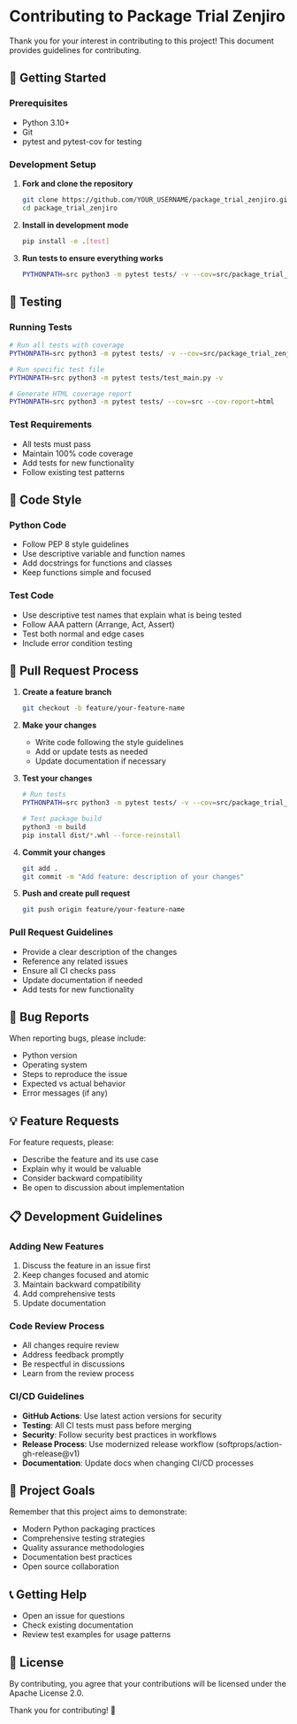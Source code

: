 # Contributing to Package Trial Zenjiro

Thank you for your interest in contributing to this project! This document provides guidelines for contributing.

## 🚀 Getting Started

### Prerequisites
- Python 3.10+
- Git
- pytest and pytest-cov for testing

### Development Setup

1. **Fork and clone the repository**
   ```bash
   git clone https://github.com/YOUR_USERNAME/package_trial_zenjiro.git
   cd package_trial_zenjiro
   ```

2. **Install in development mode**
   ```bash
   pip install -e .[test]
   ```

3. **Run tests to ensure everything works**
   ```bash
   PYTHONPATH=src python3 -m pytest tests/ -v --cov=src/package_trial_zenjiro
   ```

## 🧪 Testing

### Running Tests
```bash
# Run all tests with coverage
PYTHONPATH=src python3 -m pytest tests/ -v --cov=src/package_trial_zenjiro --cov-report=term-missing

# Run specific test file
PYTHONPATH=src python3 -m pytest tests/test_main.py -v

# Generate HTML coverage report
PYTHONPATH=src python3 -m pytest tests/ --cov=src --cov-report=html
```

### Test Requirements
- All tests must pass
- Maintain 100% code coverage
- Add tests for new functionality
- Follow existing test patterns

## 📝 Code Style

### Python Code
- Follow PEP 8 style guidelines
- Use descriptive variable and function names
- Add docstrings for functions and classes
- Keep functions simple and focused

### Test Code
- Use descriptive test names that explain what is being tested
- Follow AAA pattern (Arrange, Act, Assert)
- Test both normal and edge cases
- Include error condition testing

## 🔄 Pull Request Process

1. **Create a feature branch**
   ```bash
   git checkout -b feature/your-feature-name
   ```

2. **Make your changes**
   - Write code following the style guidelines
   - Add or update tests as needed
   - Update documentation if necessary

3. **Test your changes**
   ```bash
   # Run tests
   PYTHONPATH=src python3 -m pytest tests/ -v --cov=src/package_trial_zenjiro
   
   # Test package build
   python3 -m build
   pip install dist/*.whl --force-reinstall
   ```

4. **Commit your changes**
   ```bash
   git add .
   git commit -m "Add feature: description of your changes"
   ```

5. **Push and create pull request**
   ```bash
   git push origin feature/your-feature-name
   ```

### Pull Request Guidelines
- Provide a clear description of the changes
- Reference any related issues
- Ensure all CI checks pass
- Update documentation if needed
- Add tests for new functionality

## 🐛 Bug Reports

When reporting bugs, please include:
- Python version
- Operating system
- Steps to reproduce the issue
- Expected vs actual behavior
- Error messages (if any)

## 💡 Feature Requests

For feature requests, please:
- Describe the feature and its use case
- Explain why it would be valuable
- Consider backward compatibility
- Be open to discussion about implementation

## 📋 Development Guidelines

### Adding New Features
1. Discuss the feature in an issue first
2. Keep changes focused and atomic
3. Maintain backward compatibility
4. Add comprehensive tests
5. Update documentation

### Code Review Process
- All changes require review
- Address feedback promptly
- Be respectful in discussions
- Learn from the review process

### CI/CD Guidelines
- **GitHub Actions**: Use latest action versions for security
- **Testing**: All CI tests must pass before merging
- **Security**: Follow security best practices in workflows
- **Release Process**: Use modernized release workflow (softprops/action-gh-release@v1)
- **Documentation**: Update docs when changing CI/CD processes

## 🎯 Project Goals

Remember that this project aims to demonstrate:
- Modern Python packaging practices
- Comprehensive testing strategies
- Quality assurance methodologies
- Documentation best practices
- Open source collaboration

## 📞 Getting Help

- Open an issue for questions
- Check existing documentation
- Review test examples for usage patterns

## 📄 License

By contributing, you agree that your contributions will be licensed under the Apache License 2.0.

Thank you for contributing! 🎉